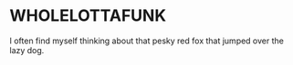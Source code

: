 # WHOLELOTTAFUNK

I often find myself thinking about that pesky red fox that jumped over the lazy dog.
